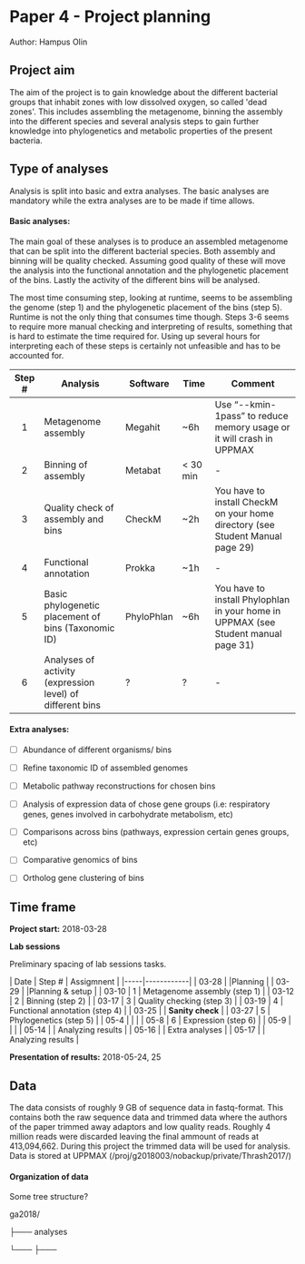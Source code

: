 # Paper 4 - Project planning

Author: Hampus Olin

## Project aim
The aim of the project is to gain knowledge about the different bacterial groups that inhabit zones with low dissolved oxygen, so called 'dead zones'. This includes assembling the metagenome, binning the assembly into the different species and several analysis steps to gain further knowledge into phylogenetics and metabolic properties of the present bacteria.

## Type of analyses
Analysis is split into basic and extra analyses. The basic analyses are mandatory while the extra analyses are to be made if time allows.
#### Basic analyses:
The main goal of these analyses is to produce an assembled metagenome that can be split into the different bacterial species. Both assembly and binning will be quality checked.
Assuming good quality of these will move the analysis into the functional annotation and the phylogenetic placement of the bins.
Lastly the activity of the different bins will be analysed.

The most time consuming step, looking at runtime, seems to be assembling the genome (step 1) and the phylogenetic placement of the bins (step 5). Runtime is not the only thing that consumes time though. Steps 3-6 seems to require more manual checking and interpreting of results, something that is hard to estimate the time required for. Using up several hours for interpreting each of these steps is certainly not unfeasible and has to be accounted for.

| Step #| Analysis  | Software  | Time  | Comment   |
|:----:|-----------|-----------|-------|-----------|
| 1 | Metagenome assembly   | Megahit   | ~6h   | Use “--kmin-1pass” to reduce memory usage or it will crash in UPPMAX   |
| 2 | Binning of assembly   | Metabat   | < 30 min  | -   |
| 3 | Quality check of assembly and bins   | CheckM   | ~2h   | You have to install CheckM on your home directory (see Student Manual page 29)   |
| 4 | Functional annotation   | Prokka   | ~1h   | -   |
| 5 | Basic phylogenetic placement of bins (Taxonomic ID)   | PhyloPhlan   | ~6h   | You have to install Phylophlan in your home in UPPMAX (see Student manual page 31)   |
| 6 | Analyses of activity (expression level) of different bins   | ?   | ?   | -   |

#### Extra analyses:

- [ ] Abundance of different organisms/ bins
- [ ] Refine taxonomic ID of assembled genomes
- [ ] Metabolic pathway reconstructions for chosen bins
- [ ] Analysis of expression data of chose gene groups (i.e: respiratory genes, genes involved in carbohydrate metabolism, etc)
- [ ] Comparisons across bins (pathways, expression certain genes groups, etc)
- [ ] Comparative genomics of bins
- [ ] Ortholog gene clustering of bins


## Time frame


**Project start:** 2018-03-28

**Lab sessions**

Preliminary spacing of lab sessions tasks.

| Date | Step # | Assigmnent |
|-----|------------|
| 03-28  |   |Planning   |
| 03-29  |   |Planning & setup  |
| 03-10  | 1 | Metagenome assembly (step 1)  |
| 03-12  | 2 | Binning (step 2)  |
| 03-17  | 3 | Quality checking (step 3)  |
| 03-19  | 4 | Functional annotation (step 4)  |
| 03-25  |   | **Sanity check**  |
| 03-27  | 5 | Phylogenetics (step 5)  |
| 05-4  |   |   |
| 05-8  | 6  | Expression (step 6)  |
| 05-9  |    |   |
| 05-14  |    | Analyzing results  |
| 05-16  |    | Extra analyses  |
| 05-17  |    | Analyzing results  |

**Presentation of results:** 2018-05-24, 25

## Data
The data consists of roughly 9 GB of sequence data in fastq-format. This contains both the raw sequence data and trimmed data where the authors of the paper trimmed away adaptors and low quality reads. Roughly 4 million reads were discarded leaving the final ammount of reads at 413,094,662. During this project the trimmed data will be used for analysis. Data is stored at UPPMAX (/proj/g2018003/nobackup/private/Thrash2017/)

#### Organization of data
Some tree structure?

ga2018/

├─── analyses


└───
├───

